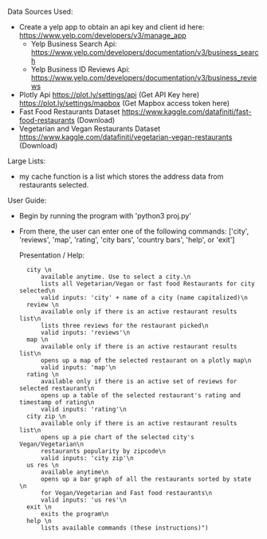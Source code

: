 
Data Sources Used:

* Create a yelp app to obtain an api key and client id here:
    https://www.yelp.com/developers/v3/manage_app
    * Yelp Business Search Api:
        https://www.yelp.com/developers/documentation/v3/business_search
    * Yelp Business ID Reviews Api:
        https://www.yelp.com/developers/documentation/v3/business_reviews
* Plotly Api
    https://plot.ly/settings/api (Get API Key here)
    https://plot.ly/settings/mapbox (Get Mapbox access token here)
* Fast Food Restaurants Dataset
    https://www.kaggle.com/datafiniti/fast-food-restaurants (Download)
* Vegetarian and Vegan Restaurants Dataset
    https://www.kaggle.com/datafiniti/vegetarian-vegan-restaurants (Download)



Large Lists:
- my cache function is a list which stores the address data from restaurants selected.

User Guide:
- Begin by running the program with 'python3 proj.py'
- From there, the user can enter one of the following commands: ['city', 'reviews',
    'map', 'rating', 'city bars', 'country bars', 'help', or 'exit']

    Presentation / Help:

        city \n
            available anytime. Use to select a city.\n
            lists all Vegetarian/Vegan or fast food Restaurants for city selected\n
            valid inputs: 'city' + name of a city (name capitalized)\n
        review \n
            available only if there is an active restaurant results list\n
            lists three reviews for the restaurant picked\n
            valid inputs: 'reviews'\n
        map \n
            available only if there is an active restaurant results list\n
            opens up a map of the selected restaurant on a plotly map\n
            valid inputs: 'map'\n
        rating \n
            available only if there is an active set of reviews for selected restaurant\n
            opens up a table of the selected restaurant's rating and timestamp of rating\n
            valid inputs: 'rating'\n
        city zip \n
            available only if there is an active restaurant results list\n
            opens up a pie chart of the selected city's Vegan/Vegetarian\n
            restaurants popularity by zipcode\n
            valid inputs: 'city zip'\n
        us res \n
            available anytime\n
            opens up a bar graph of all the restaurants sorted by state \n
            for Vegan/Vegetarian and Fast food restaurants\n
            valid inputs: 'us res'\n
        exit \n
            exits the program\n
        help \n
            lists available commands (these instructions)")
